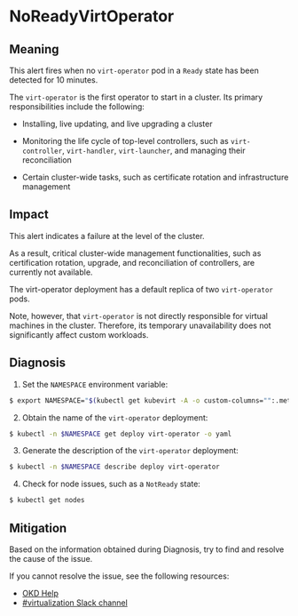 <!-- Edited by Jiří Herrmann, 7 Nov 2022 -->

# NoReadyVirtOperator 

## Meaning

This alert fires when no `virt-operator` pod in a `Ready` state has been detected for 10 minutes.

The `virt-operator` is the first operator to start in a cluster. Its primary responsibilities include the following: 

- Installing, live updating, and live upgrading a cluster

- Monitoring the life cycle of top-level controllers, such as `virt-controller`, `virt-handler`, `virt-launcher`, and managing their reconciliation

- Certain cluster-wide tasks, such as certificate rotation and infrastructure management

## Impact 

This alert indicates a failure at the level of the cluster. 

As a result, critical cluster-wide management functionalities, such as certification rotation, upgrade, and reconciliation of controllers, are currently not available.

The virt-operator deployment has a default replica of two `virt-operator` pods.

Note, however, that `virt-operator` is not directly responsible for virtual machines in the cluster. Therefore, its temporary unavailability does not significantly affect custom workloads.

## Diagnosis


1. Set the `NAMESPACE` environment variable:
```bash
$ export NAMESPACE="$(kubectl get kubevirt -A -o custom-columns="":.metadata.namespace)"
```

2. Obtain the name of the `virt-operator` deployment:
```bash
$ kubectl -n $NAMESPACE get deploy virt-operator -o yaml
```

3. Generate the description of the `virt-operator` deployment:
```bash
$ kubectl -n $NAMESPACE describe deploy virt-operator
```

4. Check for node issues, such as a `NotReady` state:
```bash
$ kubectl get nodes
```

## Mitigation

Based on the information obtained during Diagnosis, try to find and resolve the cause of the issue.

<!--DS: If you cannot resolve the issue, log in to the link:https://access.redhat.com[Customer Portal] and open a support case, attaching the artifacts gathered during the Diagnosis procedure.-->
<!--USstart-->
If you cannot resolve the issue, see the following resources:

- [OKD Help](https://www.okd.io/help/)
- [#virtualization Slack channel](https://kubernetes.slack.com/channels/virtualization)
<!--USend-->